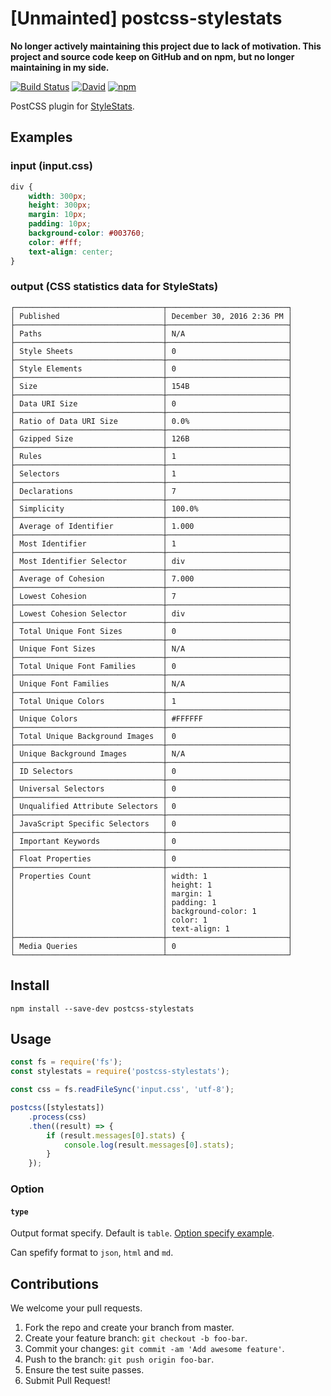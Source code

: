 # [Unmainted] postcss-stylestats

**No longer actively maintaining this project due to lack of motivation. This project and source code keep on GitHub and on npm, but no longer maintaining in my side.**

[![Build Status](https://travis-ci.org/kubosho/postcss-stylestats.svg?branch=master)](https://travis-ci.org/kubosho/postcss-stylestats)
[![David](https://david-dm.org/kubosho/postcss-stylestats.svg)](https://david-dm.org/kubosho/postcss-stylestats)
[![npm](https://img.shields.io/npm/v/postcss-stylestats.svg)](https://www.npmjs.com/package/postcss-stylestats)

PostCSS plugin for [StyleStats](https://github.com/t32k/stylestats).

## Examples

### input (input.css)

```css
div {
    width: 300px;
    height: 300px;
    margin: 10px;
    padding: 10px;
    background-color: #003760;
    color: #fff;
    text-align: center;
}
```

### output (CSS statistics data for StyleStats)

```
┌─────────────────────────────────┬───────────────────────────┐
│ Published                       │ December 30, 2016 2:36 PM │
├─────────────────────────────────┼───────────────────────────┤
│ Paths                           │ N/A                       │
├─────────────────────────────────┼───────────────────────────┤
│ Style Sheets                    │ 0                         │
├─────────────────────────────────┼───────────────────────────┤
│ Style Elements                  │ 0                         │
├─────────────────────────────────┼───────────────────────────┤
│ Size                            │ 154B                      │
├─────────────────────────────────┼───────────────────────────┤
│ Data URI Size                   │ 0                         │
├─────────────────────────────────┼───────────────────────────┤
│ Ratio of Data URI Size          │ 0.0%                      │
├─────────────────────────────────┼───────────────────────────┤
│ Gzipped Size                    │ 126B                      │
├─────────────────────────────────┼───────────────────────────┤
│ Rules                           │ 1                         │
├─────────────────────────────────┼───────────────────────────┤
│ Selectors                       │ 1                         │
├─────────────────────────────────┼───────────────────────────┤
│ Declarations                    │ 7                         │
├─────────────────────────────────┼───────────────────────────┤
│ Simplicity                      │ 100.0%                    │
├─────────────────────────────────┼───────────────────────────┤
│ Average of Identifier           │ 1.000                     │
├─────────────────────────────────┼───────────────────────────┤
│ Most Identifier                 │ 1                         │
├─────────────────────────────────┼───────────────────────────┤
│ Most Identifier Selector        │ div                       │
├─────────────────────────────────┼───────────────────────────┤
│ Average of Cohesion             │ 7.000                     │
├─────────────────────────────────┼───────────────────────────┤
│ Lowest Cohesion                 │ 7                         │
├─────────────────────────────────┼───────────────────────────┤
│ Lowest Cohesion Selector        │ div                       │
├─────────────────────────────────┼───────────────────────────┤
│ Total Unique Font Sizes         │ 0                         │
├─────────────────────────────────┼───────────────────────────┤
│ Unique Font Sizes               │ N/A                       │
├─────────────────────────────────┼───────────────────────────┤
│ Total Unique Font Families      │ 0                         │
├─────────────────────────────────┼───────────────────────────┤
│ Unique Font Families            │ N/A                       │
├─────────────────────────────────┼───────────────────────────┤
│ Total Unique Colors             │ 1                         │
├─────────────────────────────────┼───────────────────────────┤
│ Unique Colors                   │ #FFFFFF                   │
├─────────────────────────────────┼───────────────────────────┤
│ Total Unique Background Images  │ 0                         │
├─────────────────────────────────┼───────────────────────────┤
│ Unique Background Images        │ N/A                       │
├─────────────────────────────────┼───────────────────────────┤
│ ID Selectors                    │ 0                         │
├─────────────────────────────────┼───────────────────────────┤
│ Universal Selectors             │ 0                         │
├─────────────────────────────────┼───────────────────────────┤
│ Unqualified Attribute Selectors │ 0                         │
├─────────────────────────────────┼───────────────────────────┤
│ JavaScript Specific Selectors   │ 0                         │
├─────────────────────────────────┼───────────────────────────┤
│ Important Keywords              │ 0                         │
├─────────────────────────────────┼───────────────────────────┤
│ Float Properties                │ 0                         │
├─────────────────────────────────┼───────────────────────────┤
│ Properties Count                │ width: 1                  │
│                                 │ height: 1                 │
│                                 │ margin: 1                 │
│                                 │ padding: 1                │
│                                 │ background-color: 1       │
│                                 │ color: 1                  │
│                                 │ text-align: 1             │
├─────────────────────────────────┼───────────────────────────┤
│ Media Queries                   │ 0                         │
└─────────────────────────────────┴───────────────────────────┘
```

## Install

```
npm install --save-dev postcss-stylestats
```

## Usage

```js
const fs = require('fs');
const stylestats = require('postcss-stylestats');

const css = fs.readFileSync('input.css', 'utf-8');

postcss([stylestats])
    .process(css)
    .then((result) => {
        if (result.messages[0].stats) {
            console.log(result.messages[0].stats);
        }
    });
```

### Option

#### `type`

Output format specify. Default is `table`. [Option specify example](https://github.com/kubosho/postcss-stylestats/blob/f51db92/test.js#L7-L11).

Can spefify format to `json`, `html` and `md`.

## Contributions

We welcome your pull requests.

1. Fork the repo and create your branch from master.
1. Create your feature branch: `git checkout -b foo-bar`.
1. Commit your changes: `git commit -am 'Add awesome feature'`.
1. Push to the branch: `git push origin foo-bar`.
1. Ensure the test suite passes.
1. Submit Pull Request!
